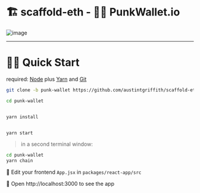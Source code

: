 # 🏗 scaffold-eth - 🧑‍🎤 PunkWallet.io

![image](https://user-images.githubusercontent.com/2653167/111859677-3234d900-8908-11eb-9614-815f5b945705.png)

---

# 🏃‍♀️ Quick Start

required: [Node](https://nodejs.org/dist/latest-v12.x/) plus [Yarn](https://classic.yarnpkg.com/en/docs/install/) and [Git](https://git-scm.com/downloads)


```bash
git clone -b punk-wallet https://github.com/austintgriffith/scaffold-eth.git punk-wallet

cd punk-wallet
```

```bash

yarn install

```

```bash

yarn start

```

> in a second terminal window:

```bash
cd punk-wallet
yarn chain

```

📝 Edit your frontend `App.jsx` in `packages/react-app/src`

📱 Open http://localhost:3000 to see the app
